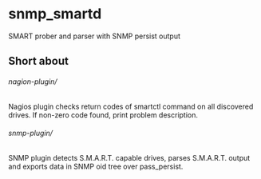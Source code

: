 # snmp_smartd
SMART prober and parser with SNMP persist output

## Short about

###### nagion-plugin/

Nagios plugin checks return codes of smartctl command on all discovered drives. If non-zero code found, print problem description.

###### snmp-plugin/

SNMP plugin detects S.M.A.R.T. capable drives, parses S.M.A.R.T. output and exports data in SNMP oid tree over pass_persist.
